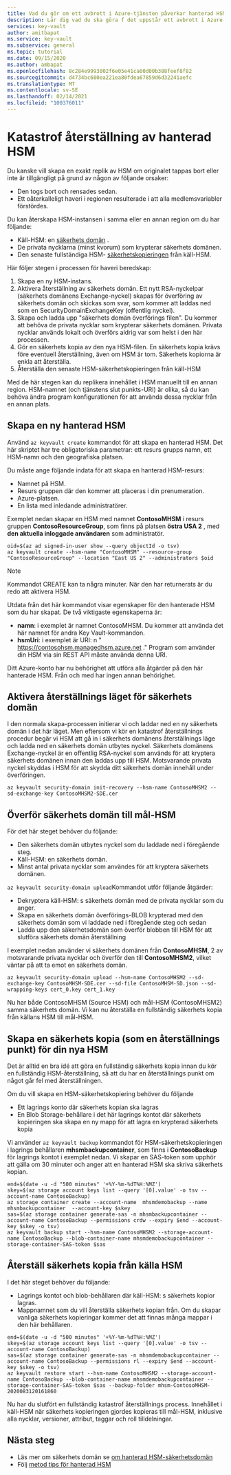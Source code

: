 ```yaml
---
title: Vad du gör om ett avbrott i Azure-tjänsten påverkar hanterad HSM-Azure Key Vault | Microsoft Docs
description: Lär dig vad du ska göra f det uppstår ett avbrott i Azure-tjänsten som påverkar hanterad HSM.
services: key-vault
author: amitbapat
ms.service: key-vault
ms.subservice: general
ms.topic: tutorial
ms.date: 09/15/2020
ms.author: ambapat
ms.openlocfilehash: 8c284e9993002f6e05e41ca00d00b388feef8f82
ms.sourcegitcommit: d4734bc680ea221ea80fdea67859d6d32241aefc
ms.translationtype: MT
ms.contentlocale: sv-SE
ms.lasthandoff: 02/14/2021
ms.locfileid: "100376011"
---
```

# <a name="managed-hsm-disaster-recovery"></a>Katastrof återställning av hanterad HSM

Du kanske vill skapa en exakt replik av HSM om originalet tappas bort eller inte är tillgängligt på grund av någon av följande orsaker:

- Den togs bort och rensades sedan.
- Ett oåterkalleligt haveri i regionen resulterade i att alla medlemsvariabler förstördes.

Du kan återskapa HSM-instansen i samma eller en annan region om du har följande:
- Käll-HSM: en [säkerhets domän](security-domain.md) .
- De privata nycklarna (minst kvorum) som krypterar säkerhets domänen.
- Den senaste fullständiga HSM- [säkerhetskopieringen](backup-restore.md) från käll-HSM.

Här följer stegen i processen för haveri beredskap:

1. Skapa en ny HSM-instans.
1. Aktivera återställning av säkerhets domän. Ett nytt RSA-nyckelpar (säkerhets domänens Exchange-nyckel) skapas för överföring av säkerhets domän och skickas som svar, som kommer att laddas ned som en SecurityDomainExchangeKey (offentlig nyckel).
1. Skapa och ladda upp "säkerhets domän överförings filen". Du kommer att behöva de privata nycklar som krypterar säkerhets domänen. Privata nycklar används lokalt och överförs aldrig var som helst i den här processen.
1. Gör en säkerhets kopia av den nya HSM-filen. En säkerhets kopia krävs före eventuell återställning, även om HSM är tom. Säkerhets kopiorna är enkla att återställa.
1. Återställa den senaste HSM-säkerhetskopieringen från käll-HSM

Med de här stegen kan du replikera innehållet i HSM manuellt till en annan region. HSM-namnet (och tjänstens slut punkts-URI) är olika, så du kan behöva ändra program konfigurationen för att använda dessa nycklar från en annan plats.

## <a name="create-a-new-managed-hsm"></a>Skapa en ny hanterad HSM

Använd `az keyvault create` kommandot för att skapa en hanterad HSM. Det här skriptet har tre obligatoriska parametrar: ett resurs grupps namn, ett HSM-namn och den geografiska platsen.

Du måste ange följande indata för att skapa en hanterad HSM-resurs:

- Namnet på HSM.
- Resurs gruppen där den kommer att placeras i din prenumeration.
- Azure-platsen.
- En lista med inledande administratörer.

Exemplet nedan skapar en HSM med namnet **ContosoMHSM** i resurs gruppen  **ContosoResourceGroup**, som finns på platsen **östra USA 2** , med **den aktuella inloggade användaren** som administratör.

```azurecli-interactive
oid=$(az ad signed-in-user show --query objectId -o tsv)
az keyvault create --hsm-name "ContosoMHSM" --resource-group "ContosoResourceGroup" --location "East US 2" --administrators $oid
```

> [!NOTE]
> Kommandot CREATE kan ta några minuter. När den har returnerats är du redo att aktivera HSM.

Utdata från det här kommandot visar egenskaper för den hanterade HSM som du har skapat. De två viktigaste egenskaperna är:

* **namn**: i exemplet är namnet ContosoMHSM. Du kommer att använda det här namnet för andra Key Vault-kommandon.
* **hsmUri**: i exemplet är URI: n " https://contosohsm.managedhsm.azure.net ." Program som använder din HSM via sin REST API måste använda denna URI.

Ditt Azure-konto har nu behörighet att utföra alla åtgärder på den här hanterade HSM. Från och med har ingen annan behörighet.

## <a name="activate-the-security-domain-recovery-mode"></a>Aktivera återställnings läget för säkerhets domän

I den normala skapa-processen initierar vi och laddar ned en ny säkerhets domän i det här läget. Men eftersom vi kör en katastrof återställnings procedur begär vi HSM att gå in i säkerhets domänens återställnings läge och ladda ned en säkerhets domän utbytes nyckel. Säkerhets domänens Exchange-nyckel är en offentlig RSA-nyckel som används för att kryptera säkerhets domänen innan den laddas upp till HSM. Motsvarande privata nyckel skyddas i HSM för att skydda ditt säkerhets domän innehåll under överföringen.

```azurecli-interactive
az keyvault security-domain init-recovery --hsm-name ContosoMHSM2 --sd-exchange-key ContosoMHSM2-SDE.cer
```

## <a name="upload-security-domain-to-destination-hsm"></a>Överför säkerhets domän till mål-HSM

För det här steget behöver du följande:
- Den säkerhets domän utbytes nyckel som du laddade ned i föregående steg.
- Käll-HSM: en säkerhets domän.
- Minst antal privata nycklar som användes för att kryptera säkerhets domänen.

`az keyvault security-domain upload`Kommandot utför följande åtgärder:

- Dekryptera käll-HSM: s säkerhets domän med de privata nycklar som du anger. 
- Skapa en säkerhets domän överförings-BLOB krypterad med den säkerhets domän som vi laddade ned i föregående steg och sedan
- Ladda upp den säkerhetsdomän som överför blobben till HSM för att slutföra säkerhets domän återställning

I exemplet nedan använder vi säkerhets domänen från **ContosoMHSM**, 2 av motsvarande privata nycklar och överför den till **ContosoMHSM2**, vilket väntar på att ta emot en säkerhets domän. 

```azurecli-interactive
az keyvault security-domain upload --hsm-name ContosoMHSM2 --sd-exchange-key ContosoMHSM-SDE.cer --sd-file ContosoMHSM-SD.json --sd-wrapping-keys cert_0.key cert_1.key
```

Nu har både ContosoMHSM (Source HSM) och mål-HSM (ContosoMHSM2) samma säkerhets domän. Vi kan nu återställa en fullständig säkerhets kopia från källans HSM till mål-HSM.

## <a name="create-a-backup-as-a-restore-point-of-your-new-hsm"></a>Skapa en säkerhets kopia (som en återställnings punkt) för din nya HSM

Det är alltid en bra idé att göra en fullständig säkerhets kopia innan du kör en fullständig HSM-återställning, så att du har en återställnings punkt om något går fel med återställningen.

Om du vill skapa en HSM-säkerhetskopiering behöver du följande
- Ett lagrings konto där säkerhets kopian ska lagras
- En Blob Storage-behållare i det här lagrings kontot där säkerhets kopieringen ska skapa en ny mapp för att lagra en krypterad säkerhets kopia

Vi använder `az keyvault backup` kommandot för HSM-säkerhetskopieringen i lagrings behållaren **mhsmbackupcontainer**, som finns i **ContosoBackup** för lagrings kontot i exemplet nedan. Vi skapar en SAS-token som upphör att gälla om 30 minuter och anger att en hanterad HSM ska skriva säkerhets kopian.

```azurecli-interactive
end=$(date -u -d "500 minutes" '+%Y-%m-%dT%H:%MZ')
skey=$(az storage account keys list --query '[0].value' -o tsv --account-name ContosoBackup)
az storage container create --account-name  mhsmdemobackup --name mhsmbackupcontainer  --account-key $skey
sas=$(az storage container generate-sas -n mhsmbackupcontainer --account-name ContosoBackup --permissions crdw --expiry $end --account-key $skey -o tsv)
az keyvault backup start --hsm-name ContosoMHSM2 --storage-account-name ContosoBackup --blob-container-name mhsmdemobackupcontainer --storage-container-SAS-token $sas

```

## <a name="restore-backup-from-source-hsm"></a>Återställ säkerhets kopia från källa HSM

I det här steget behöver du följande:

- Lagrings kontot och blob-behållaren där käll-HSM: s säkerhets kopior lagras.
- Mappnamnet som du vill återställa säkerhets kopian från. Om du skapar vanliga säkerhets kopieringar kommer det att finnas många mappar i den här behållaren.


```azurecli-interactive
end=$(date -u -d "500 minutes" '+%Y-%m-%dT%H:%MZ')
skey=$(az storage account keys list --query '[0].value' -o tsv --account-name ContosoBackup)
sas=$(az storage container generate-sas -n mhsmdemobackupcontainer --account-name ContosoBackup --permissions rl --expiry $end --account-key $skey -o tsv)
az keyvault restore start --hsm-name ContosoMHSM2 --storage-account-name ContosoBackup --blob-container-name mhsmdemobackupcontainer --storage-container-SAS-token $sas --backup-folder mhsm-ContosoMHSM-2020083120161860
```

Nu har du slutfört en fullständig katastrof återställnings process. Innehållet i käll-HSM när säkerhets kopieringen gjordes kopieras till mål-HSM, inklusive alla nycklar, versioner, attribut, taggar och roll tilldelningar.

## <a name="next-steps"></a>Nästa steg

- Läs mer om säkerhets domän se [om hanterad HSM-säkerhetsdomän](security-domain.md)
- Följ [metod tips för hanterad HSM](best-practices.md)
